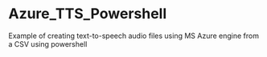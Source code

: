 # Azure_TTS_Powershell
Example of creating text-to-speech audio files using MS Azure engine from a CSV using powershell
